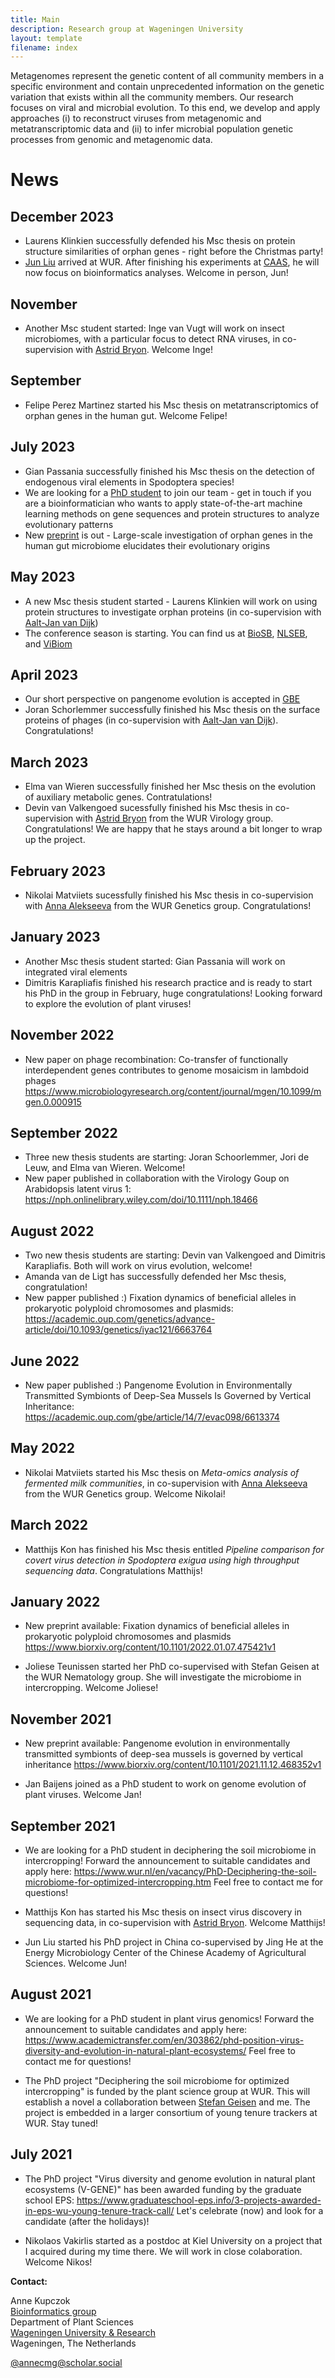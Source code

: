 ```yaml
---
title: Main
description: Research group at Wageningen University
layout: template
filename: index
---
```


Metagenomes represent the genetic content of all community members in a specific environment and contain unprecedented information on the genetic variation that exists within all the community members. Our research focuses on viral and microbial evolution. To this end, we develop and apply approaches (i) to reconstruct viruses from metagenomic and metatranscriptomic data and (ii) to infer microbial population genetic processes from genomic and metagenomic data.

# News

## December 2023

* Laurens Klinkien successfully defended his Msc thesis on protein structure similarities of orphan genes - right before the Christmas party!
* [Jun Liu](https://www.wur.nl/cn/person/jun-j-jun-liu.htm) arrived at WUR. After finishing his experiments at [CAAS](https://biogas.caas.cn/en/aboutbioma/introduction/index.htm), he will now focus on bioinformatics analyses. Welcome in person, Jun!

## November

* Another Msc student started: Inge van Vugt will work on insect microbiomes, with a particular focus to detect RNA viruses, in co-supervision with [Astrid Bryon](https://www.wur.nl/nl/Personen/Astrid-dr.ir.-AEE-Astrid-Bryon.htm). Welcome Inge!
   
## September

* Felipe Perez Martinez started his Msc thesis on metatranscriptomics of orphan genes in the human gut. Welcome Felipe!  

## July 2023

* Gian Passania successfully finished his Msc thesis on the detection of endogenous viral elements in Spodoptera species!
* We are looking for a [PhD student](https://www.wur.nl/en/vacancy/phd-researcher-in-bioinformatics-investigating-protein-evolution-using-machine-learning.htm) to join our team - get in touch if you are a bioinformatician who wants to apply state-of-the-art machine learning methods on gene sequences and protein structures to analyze evolutionary patterns
* New [preprint](https://www.biorxiv.org/content/10.1101/2023.07.17.549306v1) is out - Large-scale investigation of orphan genes in the human gut microbiome elucidates their evolutionary origins

## May 2023

* A new Msc thesis student started - Laurens Klinkien will work on using protein structures to investigate orphan proteins (in co-supervision with [Aalt-Jan van Dijk](https://www.wur.nl/nl/personen/aalt-jan-dr.-adj-aalt-jan-van-dijk.htm))
* The conference season is starting. You can find us at [BioSB](https://www.aanmelder.nl/biosb2023), [NLSEB](https://www.nlseb.nl/nlseb2023-meetings), and [ViBiom](https://evbc.uni-jena.de/events/vibiom2023/)

## April 2023

* Our short perspective on pangenome evolution is accepted in [GBE](https://academic.oup.com/gbe/advance-article/doi/10.1093/gbe/evad067/7137407)
* Joran Schorlemmer successfully finished his Msc thesis on the surface proteins of phages (in co-supervision with [Aalt-Jan van Dijk](https://www.wur.nl/nl/personen/aalt-jan-dr.-adj-aalt-jan-van-dijk.htm)). Congratulations!

## March 2023

* Elma van Wieren successfully finished her Msc thesis on the evolution of auxiliary metabolic genes. Contratulations!
* Devin van Valkengoed sucessfully finished his Msc thesis in co-supervision with [Astrid Bryon](https://www.wur.nl/nl/Personen/Astrid-dr.ir.-AEE-Astrid-Bryon.htm) from the WUR Virology group. Congratulations! We are happy that he stays around a bit longer to wrap up the project. 

## February 2023

* Nikolai Matviiets sucessfully finished his Msc thesis in co-supervision with [Anna Alekseeva](https://www.wur.nl/en/Persons/Anna-A-Anna-Alekseeva.htm) from the WUR Genetics group. Congratulations!

## January 2023

* Another Msc thesis student started: Gian Passania will work on integrated viral elements
* Dimitris Karapliafis finished his research practice and is ready to start his PhD in the group in February, huge congratulations! Looking forward to explore the evolution of plant viruses!

## November 2022

* New paper on phage recombination: Co-transfer of functionally interdependent genes contributes to genome mosaicism in lambdoid phages <https://www.microbiologyresearch.org/content/journal/mgen/10.1099/mgen.0.000915>

## September 2022

* Three new thesis students are starting: Joran Schoorlemmer, Jori de Leuw, and Elma van Wieren. Welcome!
* New paper published in collaboration with the Virology Goup on Arabidopsis latent virus 1: <https://nph.onlinelibrary.wiley.com/doi/10.1111/nph.18466>

## August 2022

* Two new thesis students are starting: Devin van Valkengoed and Dimitris Karapliafis. Both will work on  virus evolution, welcome!
* Amanda van de Ligt has successfully defended her Msc thesis, congratulation!
* New papper published :) Fixation dynamics of beneficial alleles in prokaryotic polyploid chromosomes and plasmids: <https://academic.oup.com/genetics/advance-article/doi/10.1093/genetics/iyac121/6663764>

## June 2022

* New paper published :) Pangenome Evolution in Environmentally Transmitted Symbionts of Deep-Sea Mussels Is Governed by Vertical Inheritance: <https://academic.oup.com/gbe/article/14/7/evac098/6613374>

## May 2022

* Nikolai Matviiets started his Msc thesis on *Meta-omics analysis of fermented milk communities*, in co-supervision with [Anna Alekseeva](https://www.wur.nl/en/Persons/Anna-A-Anna-Alekseeva.htm) from the WUR Genetics group. Welcome Nikolai!

## March 2022
* Matthijs Kon has finished his Msc thesis entitled *Pipeline comparison for covert virus detection in Spodoptera exigua using high throughput sequencing data*. Congratulations Matthijs!

## January 2022

* New preprint available: Fixation dynamics of beneficial alleles in prokaryotic polyploid chromosomes and plasmids <https://www.biorxiv.org/content/10.1101/2022.01.07.475421v1>

* Joliese Teunissen started her PhD co-supervised with Stefan Geisen at the WUR Nematology group. She will investigate the microbiome in intercropping. Welcome Joliese!

## November 2021

* New preprint available: Pangenome evolution in environmentally transmitted symbionts of deep-sea mussels is governed by vertical inheritance <https://www.biorxiv.org/content/10.1101/2021.11.12.468352v1>

* Jan Baijens joined as a PhD student to work on genome evolution of plant viruses. Welcome Jan!

## September 2021

* We are looking for a PhD student in deciphering the soil microbiome in intercropping! Forward the announcement to suitable candidates and apply here: <https://www.wur.nl/en/vacancy/PhD-Deciphering-the-soil-microbiome-for-optimized-intercropping.htm> Feel free to contact me for questions!

* Matthijs Kon has started his Msc thesis on insect virus discovery in sequencing data, in co-supervision with [Astrid Bryon](https://www.wur.nl/nl/Personen/Astrid-dr.ir.-AEE-Astrid-Bryon.htm). Welcome Matthijs!

* Jun Liu started his PhD project in China co-supervised by Jing He at the Energy Microbiology Center of the Chinese Academy of Agricultural Sciences. Welcome Jun!

## August 2021

* We are looking for a PhD student in plant virus genomics! Forward the announcement to suitable candidates and apply here: <https://www.academictransfer.com/en/303862/phd-position-virus-diversity-and-evolution-in-natural-plant-ecosystems/> Feel free to contact me for questions!

* The PhD project "Deciphering the soil microbiome for optimized intercropping" is funded by the plant science group at WUR. This will establish a novel a collaboration between [Stefan Geisen](https://www.wur.nl/en/Persons/Stefan-dr.-SA-Stefan-Geisen.htm) and me. The project is embedded in a larger consortium of young tenure trackers at WUR. Stay tuned!

## July 2021

* The PhD project "Virus diversity and genome evolution in natural plant ecosystems (V-GENE)" has been awarded funding by the graduate school EPS: <https://www.graduateschool-eps.info/3-projects-awarded-in-eps-wu-young-tenure-track-call/> Let's celebrate (now) and look for a candidate (after the holidays)!

* Nikolaos Vakirlis started as a postdoc at Kiel University on a project that I acquired during my time there. We will work in close colaboration. Welcome Nikos!

**Contact:**

Anne Kupczok  
[Bioinformatics group](https://www.wur.nl/en/Research-Results/Chair-groups/Plant-Sciences/Bioinformatics.htm)  
Department of Plant Sciences  
[Wageningen University & Research](https://www.wur.nl/en.htm)  
Wageningen, The Netherlands

<a rel="me" href="https://scholar.social/web/@annecmg">@annecmg@scholar.social</a>
